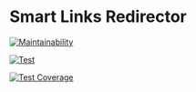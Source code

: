 # Smart Links Redirector

[![Maintainability](https://api.codeclimate.com/v1/badges/b7d2e37e49840a9c7cdf/maintainability)](https://codeclimate.com/github/pozys/smart-link-redirector/maintainability)

[![Test](https://github.com/pozys/smart-link-redirector/actions/workflows/ci.yml/badge.svg)](https://github.com/pozys/smart-link-redirector/actions/workflows/ci.yml)

[![Test Coverage](https://api.codeclimate.com/v1/badges/b7d2e37e49840a9c7cdf/test_coverage)](https://codeclimate.com/github/pozys/smart-link-redirector/test_coverage)
